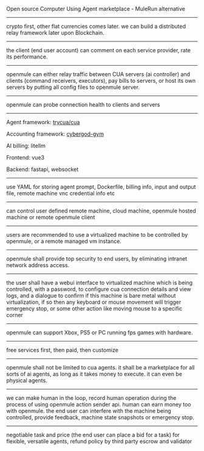 Open source Computer Using Agent marketplace - MuleRun alternative

---

crypto first, other flat currencies comes later. we can build a distributed relay framework later upon Blockchain.

---

the client (end user account) can comment on each service provider, rate its performance.

---

openmule can either relay traffic between CUA servers (ai controller) and clients (command receivers, executors), pay bills to servers, or host its own servers by putting all config files to openmule server.

---

openmule can probe connection health to clients and servers

---

Agent framework: [trycua/cua](https://github.com/trycua/cua)

Accounting framework: [cybergod-gym](https://github.com/James4Ever0/agi_computer_control/tree/master/gym-primitives%2Fcybergod)

AI billing: litellm

Frontend: vue3

Backend: fastapi, websocket

---

use YAML for storing agent prompt, Dockerfile, billing info, input and output file, remote machine vnc credential info etc


---

can control user defined remote machine, cloud machine, openmule hosted machine or remote openmule client

---

users are recommended to use a virtualized machine to be controlled by openmule, or a remote managed vm instance.

---

openmule shall provide top security to end users, by eliminating intranet network address access.

---

the user shall have a webui interface to virtualized machine which is being controlled, with a password, to configure cua connection details and view logs, and a dialogue to confirm if this machine is bare metal without virtualization, if so then any keyboard or mouse movement will trigger emergency stop, or some other action like moving mouse to a specific corner

---

openmule can support Xbox, PS5 or PC running fps games with hardware.

---

free services first, then paid, then customize

---

openmule shall not be limited to cua agents. it shall be a marketplace for all sorts of ai agents, as long as it takes money to execute. it can even be physical agents.

---

we can make human in the loop, record human operation during the process of using openmule action sender api. human can earn money too with openmule. the end user can interfere with the machine being controlled, provide feedback, machine state snapshots or emergency stop.

---

negotiable task and price (the end user can place a bid for a task) for flexible, versatile agents, refund policy by third party escrow and validator 